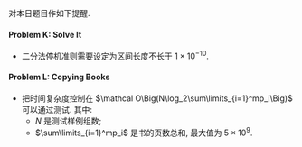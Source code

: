 对本日题目作如下提醒.
#### Problem K: Solve It
- 二分法停机准则需要设定为区间长度不长于 $1\times 10^{-10}$.
#### Problem L: Copying Books
- 把时间复杂度控制在 $\mathcal O\Big(N\log_2\sum\limits_{i=1}^mp_i\Big)$ 可以通过测试. 其中:
    - $N$ 是测试样例组数;
    - $\sum\limits_{i=1}^mp_i$ 是书的页数总和, 最大值为 $5\times 10^9$.